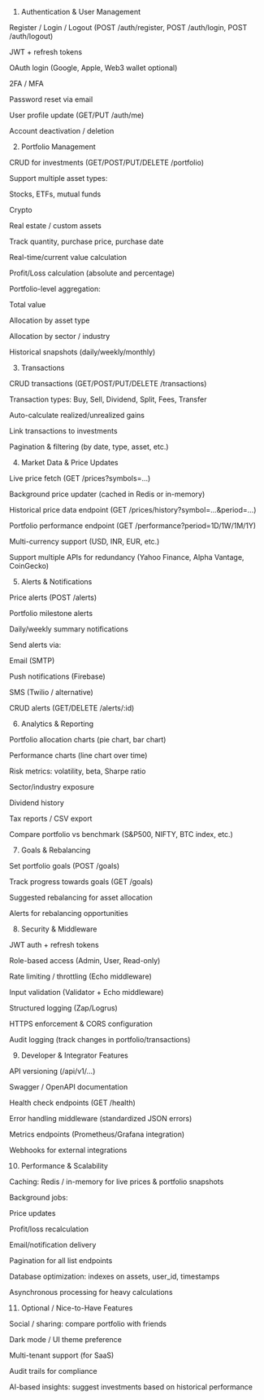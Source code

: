 1. Authentication & User Management

Register / Login / Logout (POST /auth/register, POST /auth/login, POST /auth/logout)

JWT + refresh tokens

OAuth login (Google, Apple, Web3 wallet optional)

2FA / MFA

Password reset via email

User profile update (GET/PUT /auth/me)

Account deactivation / deletion

2. Portfolio Management

CRUD for investments (GET/POST/PUT/DELETE /portfolio)

Support multiple asset types:

Stocks, ETFs, mutual funds

Crypto

Real estate / custom assets

Track quantity, purchase price, purchase date

Real-time/current value calculation

Profit/Loss calculation (absolute and percentage)

Portfolio-level aggregation:

Total value

Allocation by asset type

Allocation by sector / industry

Historical snapshots (daily/weekly/monthly)

3. Transactions

CRUD transactions (GET/POST/PUT/DELETE /transactions)

Transaction types: Buy, Sell, Dividend, Split, Fees, Transfer

Auto-calculate realized/unrealized gains

Link transactions to investments

Pagination & filtering (by date, type, asset, etc.)

4. Market Data & Price Updates

Live price fetch (GET /prices?symbols=...)

Background price updater (cached in Redis or in-memory)

Historical price data endpoint (GET /prices/history?symbol=...&period=...)

Portfolio performance endpoint (GET /performance?period=1D/1W/1M/1Y)

Multi-currency support (USD, INR, EUR, etc.)

Support multiple APIs for redundancy (Yahoo Finance, Alpha Vantage, CoinGecko)

5. Alerts & Notifications

Price alerts (POST /alerts)

Portfolio milestone alerts

Daily/weekly summary notifications

Send alerts via:

Email (SMTP)

Push notifications (Firebase)

SMS (Twilio / alternative)

CRUD alerts (GET/DELETE /alerts/:id)

6. Analytics & Reporting

Portfolio allocation charts (pie chart, bar chart)

Performance charts (line chart over time)

Risk metrics: volatility, beta, Sharpe ratio

Sector/industry exposure

Dividend history

Tax reports / CSV export

Compare portfolio vs benchmark (S&P500, NIFTY, BTC index, etc.)

7. Goals & Rebalancing

Set portfolio goals (POST /goals)

Track progress towards goals (GET /goals)

Suggested rebalancing for asset allocation

Alerts for rebalancing opportunities

8. Security & Middleware

JWT auth + refresh tokens

Role-based access (Admin, User, Read-only)

Rate limiting / throttling (Echo middleware)

Input validation (Validator + Echo middleware)

Structured logging (Zap/Logrus)

HTTPS enforcement & CORS configuration

Audit logging (track changes in portfolio/transactions)

9. Developer & Integrator Features

API versioning (/api/v1/...)

Swagger / OpenAPI documentation

Health check endpoints (GET /health)

Error handling middleware (standardized JSON errors)

Metrics endpoints (Prometheus/Grafana integration)

Webhooks for external integrations

10. Performance & Scalability

Caching: Redis / in-memory for live prices & portfolio snapshots

Background jobs:

Price updates

Profit/loss recalculation

Email/notification delivery

Pagination for all list endpoints

Database optimization: indexes on assets, user_id, timestamps

Asynchronous processing for heavy calculations

11. Optional / Nice-to-Have Features

Social / sharing: compare portfolio with friends

Dark mode / UI theme preference 

Multi-tenant support (for SaaS)

Audit trails for compliance

AI-based insights: suggest investments based on historical performance

